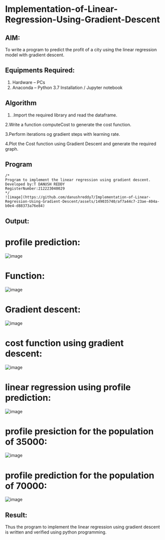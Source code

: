 # Implementation-of-Linear-Regression-Using-Gradient-Descent

## AIM:
To write a program to predict the profit of a city using the linear regression model with gradient descent.

## Equipments Required:
1. Hardware – PCs
2. Anaconda – Python 3.7 Installation / Jupyter notebook

## Algorithm
1. .Import the required library and read the dataframe.

2.Write a function computeCost to generate the cost function.

3.Perform iterations og gradient steps with learning rate.

4.Plot the Cost function using Gradient Descent and generate the required graph.
  ## Program 
```
/*
Program to implement the linear regression using gradient descent.
Developed by:T DANUSH REDDY
RegisterNumber:212223040029  
*/
![image](https://github.com/danushreddy7/Implementation-of-Linear-Regression-Using-Gradient-Descent/assets/149035740/af7a44c7-23ae-404a-b0e4-d88373a76e84)

```

## Output:
# profile prediction:
![image](https://github.com/danushreddy7/Implementation-of-Linear-Regression-Using-Gradient-Descent/assets/149035740/e7ca3b79-a2f8-463c-be8c-d51e3ffe7c2b)
# Function:
![image](https://github.com/danushreddy7/Implementation-of-Linear-Regression-Using-Gradient-Descent/assets/149035740/2fe52a7b-abcf-4f3c-acc6-f0d7ac72307c)
# Gradient descent:
![image](https://github.com/danushreddy7/Implementation-of-Linear-Regression-Using-Gradient-Descent/assets/149035740/2274773f-04f9-4e3a-9276-8aa0e168fb87)
# cost function using gradient descent:
![image](https://github.com/danushreddy7/Implementation-of-Linear-Regression-Using-Gradient-Descent/assets/149035740/8253f483-1179-4953-a1c7-35bc33f2c84b)
# linear regression using profile prediction:
![image](https://github.com/danushreddy7/Implementation-of-Linear-Regression-Using-Gradient-Descent/assets/149035740/6442bb52-fb11-4814-a8d1-b6009f453fab)
# profile presiction for the population of 35000:
![image](https://github.com/danushreddy7/Implementation-of-Linear-Regression-Using-Gradient-Descent/assets/149035740/9f7ba273-3dbc-4619-8629-34d5e15ed8f3)
# profile prediction for the population of 70000:
![image](https://github.com/danushreddy7/Implementation-of-Linear-Regression-Using-Gradient-Descent/assets/149035740/3a7439f7-2d3a-4bf3-b9ef-f1faa02ac1b9)

## Result:
Thus the program to implement the linear regression using gradient descent is written and verified using python programming.
